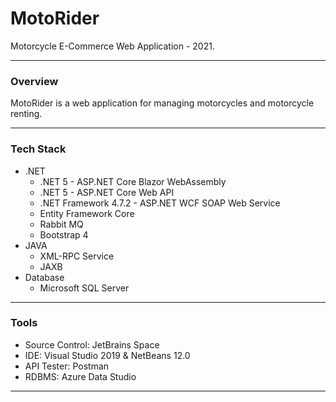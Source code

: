 # MotoRider

Motorcycle E-Commerce Web Application - 2021.

---

### **Overview**
MotoRider is a web application for managing motorcycles and motorcycle renting.

---

### **Tech Stack**
- .NET
  - .NET 5 - ASP.NET Core Blazor WebAssembly
  - .NET 5 - ASP.NET Core Web API
  - .NET Framework 4.7.2 - ASP.NET WCF SOAP Web Service
  - Entity Framework Core  
  - Rabbit MQ
  - Bootstrap 4
- JAVA
  - XML-RPC Service
  - JAXB
- Database
  - Microsoft SQL Server

---

### **Tools**
- Source Control: JetBrains Space
- IDE: Visual Studio 2019 & NetBeans 12.0
- API Tester: Postman
- RDBMS: Azure Data Studio

---
